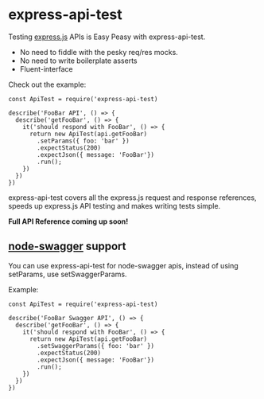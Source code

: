 # express-api-test

Testing [express.js](https://expressjs.com) APIs is Easy Peasy with express-api-test.
* No need to fiddle with the pesky req/res mocks.
* No need to write boilerplate asserts
* Fluent-interface

Check out the example:

```ecmascript 6
const ApiTest = require('express-api-test)

describe('FooBar API', () => {
  describe('getFooBar', () => {
    it('should respond with FooBar', () => {
      return new ApiTest(api.getFooBar)
        .setParams({ foo: 'bar' })
        .expectStatus(200)
        .expectJson({ message: 'FooBar'})
        .run();
    })
  })
})
```

express-api-test covers all the express.js request and response references, speeds up express.js API testing
and makes writing tests simple.

**Full API Reference coming up soon!**

## [node-swagger](https://github.com/swagger-api/swagger-node) support

You can use express-api-test for node-swagger apis, instead of using setParams, use setSwaggerParams.

Example:

```ecmascript 6
const ApiTest = require('express-api-test)

describe('FooBar Swagger API', () => {
  describe('getFooBar', () => {
    it('should respond with FooBar', () => {
      return new ApiTest(api.getFooBar)
        .setSwaggerParams({ foo: 'bar' })
        .expectStatus(200)
        .expectJson({ message: 'FooBar'})
        .run();
    })
  })
})
```

